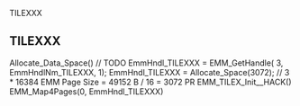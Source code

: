


TILEXXX



## TILEXXX

Allocate_Data_Space()
    // TODO  EmmHndl_TILEXXX = EMM_GetHandle( 3, EmmHndlNm_TILEXXX, 1);
    EmmHndl_TILEXXX = Allocate_Space(3072);   //  3 * 16384 EMM Page Size =  49152 B / 16 =  3072 PR
EMM_TILEX_Init__HACK()
    EMM_Map4Pages(0, EmmHndl_TILEXXX)

